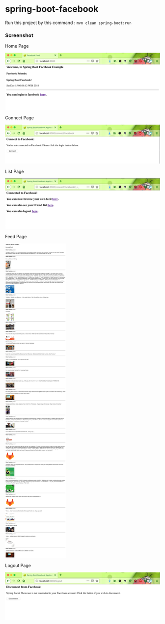 # spring-boot-facebook

Run this project by this command : `mvn clean spring-boot:run`

### Screenshot

Home Page

![Home Page](img/home.png "Home Page")

Connect Page

![Connect Page](img/connect.png "Connect Page")

List Page

![List Page](img/list.png "List Page")

Feed Page

![Feed Page](img/feed.png "Feed Page")

Logout Page

![Logout Page](img/disconnect.png "Logout Page")
